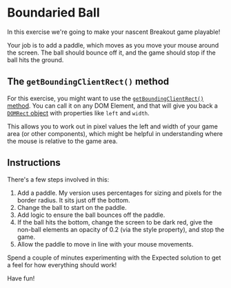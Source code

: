 # Boundaried Ball

In this exercise we're going to make your nascent Breakout game playable!

Your job is to add a paddle, which moves as you move your mouse around the screen. The ball should bounce off it, and the game should stop if the ball hits the ground.

## The `getBoundingClientRect()` method

For this exercise, you might want to use the [`getBoundingClientRect()` method](https://developer.mozilla.org/en-US/docs/Web/API/Element/getBoundingClientRect). You can call it on any DOM Element, and that will give you back a [`DOMRect` object](https://developer.mozilla.org/en-US/docs/Web/API/DOMRect) with properties like `left` and `width`.

This allows you to work out in pixel values the left and width of your game area (or other components), which might be helpful in understanding where the mouse is relative to the game area.

## Instructions

There's a few steps involved in this:

1. Add a paddle. My version uses percentages for sizing and pixels for the border radius. It sits just off the bottom.
2. Change the ball to start on the paddle.
3. Add logic to ensure the ball bounces off the paddle.
4. If the ball hits the bottom, change the screen to be dark red, give the non-ball elements an opacity of 0.2 (via the style property), and stop the game.
5. Allow the paddle to move in line with your mouse movements.

Spend a couple of minutes experimenting with the Expected solution to get a feel for how everything should work!

Have fun!

